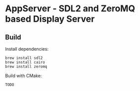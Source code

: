# AppServer - SDL2 and ZeroMQ based Display Server
## Build
Install dependencies:
```
brew install sdl2
brew install cairo
brew install zeromq
```
Build with CMake:
```
TODO
```
